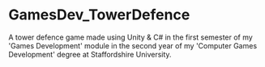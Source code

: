 # GamesDev_TowerDefence
A tower defence game made using Unity &amp; C# in the first semester of my 'Games Development' module in the second year of my 'Computer Games Development' degree at Staffordshire University.
